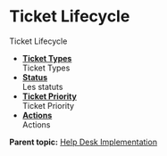 Ticket Lifecycle
================

Ticket Lifecycle

-   **[Ticket Types](../glpi/helpdesk_tickettype.html)**\
     Ticket Types
-   **[Status](../glpi/helpdesk_ticketstatus.html)**\
     Les statuts
-   **[Ticket Priority](../glpi/helpdesk_ticketordering.html)**\
     Ticket Priority
-   **[Actions](../glpi/helpdesk_ticketactions.html)**\
     Actions

**Parent topic:** [Help Desk
Implementation](../glpi/helpdesk_begin.html "Help Desk Implementation")
